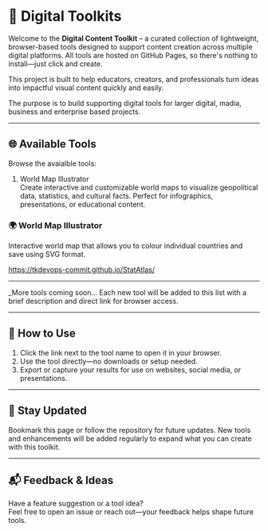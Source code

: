 # 🧰 Digital Toolkits

Welcome to the **Digital Content Toolkit** – a curated collection of lightweight, browser-based tools designed to support content creation across multiple digital platforms. All tools are hosted on GitHub Pages, so there's nothing to install—just click and create.

This project is built to help educators, creators, and professionals turn ideas into impactful visual content quickly and easily.

The purpose is to build supporting digital tools for larger digital, madia, business and enterprise based projects.

---

## 🌐 Available Tools

Browse the avaialble tools:

1. World Map Illustrator  
Create interactive and customizable world maps to visualize geopolitical data, statistics, and cultural facts. Perfect for infographics, presentations, or educational content.  

### 🌍 World Map Illustrator  
Interactive world map that allows you to colour individual countries and save using SVG format.  

https://tkdevops-commit.github.io/StatAtlas/

---

_More tools coming soon…
Each new tool will be added to this list with a brief description and direct link for browser access.

---

## 📌 How to Use

1. Click the link next to the tool name to open it in your browser.
2. Use the tool directly—no downloads or setup needed.
3. Export or capture your results for use on websites, social media, or presentations.

---

## 🙌 Stay Updated

Bookmark this page or follow the repository for future updates. New tools and enhancements will be added regularly to expand what you can create with this toolkit.

---

## 📬 Feedback & Ideas

Have a feature suggestion or a tool idea?  
Feel free to open an issue or reach out—your feedback helps shape future tools.

